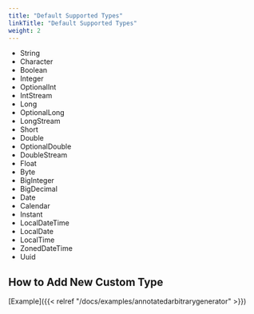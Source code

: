 ```yaml
---
title: "Default Supported Types"
linkTitle: "Default Supported Types"
weight: 2
---
```

- String
- Character 
- Boolean 
- Integer
- OptionalInt
- IntStream
- Long 
- OptionalLong
- LongStream
- Short
- Double
- OptionalDouble
- DoubleStream
- Float
- Byte
- BigInteger
- BigDecimal
- Date
- Calendar
- Instant
- LocalDateTime
- LocalDate
- LocalTime
- ZonedDateTime
- Uuid
  
## How to Add New Custom Type 
[Example]({{< relref "/docs/examples/annotatedarbitrarygenerator" >}})